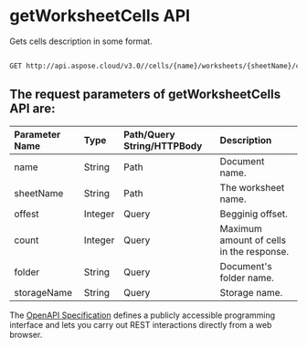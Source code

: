 # **getWorksheetCells API**

Gets cells description in some format. 

```bash

GET http://api.aspose.cloud/v3.0//cells/{name}/worksheets/{sheetName}/cells

```

## The request parameters of **getWorksheetCells** API are: 

| Parameter Name | Type | Path/Query String/HTTPBody | Description | 
| :- | :- | :- |:- | 
|name|String|Path|Document name.|
|sheetName|String|Path|The worksheet name.|
|offest|Integer|Query|Begginig offset.|
|count|Integer|Query|Maximum amount of cells in the response.|
|folder|String|Query|Document's folder name.|
|storageName|String|Query|Storage name.|


The [OpenAPI Specification](https://reference.aspose.cloud/cells/#/CellsController/GetWorksheetCells) defines a publicly accessible programming interface and lets you carry out REST interactions directly from a web browser.
